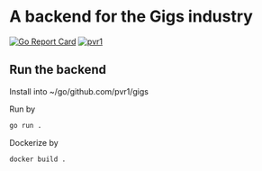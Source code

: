 # A backend for the Gigs industry

[![Go Report Card](https://goreportcard.com/badge/github.com/pvr1/gigs)](https://goreportcard.com/report/github.com/pvr1/gigs)
[![pvr1](https://circleci.com/gh/pvr1/gigs.svg?style=svg)](https://github.com/pvr1/gigs)

## Run the backend

Install into ~/go/github.com/pvr1/gigs

Run by 

```bash
go run .
```

Dockerize by

```bash
docker build .
```

